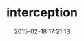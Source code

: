---
layout: post
title:  "interception"
repo:   "ConradIrwin/interception"
date:   2015-02-18 17:21:13
gemurl: http://github.com/ConradIrwin/interception
---